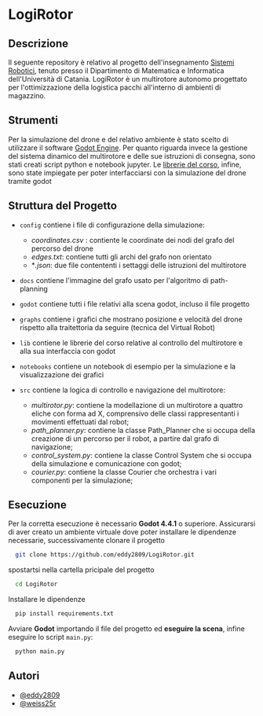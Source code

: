 
# LogiRotor

## Descrizione
Il seguente repository è relativo al progetto dell'insegnamento [Sistemi Robotici](https://www.dmi.unict.it/santoro/index.php?p=21), tenuto presso il Dipartimento di Matematica e Informatica dell'Università di Catania. LogiRotor è un multirotore autonomo progettato per l'ottimizzazione della logistica pacchi all'interno di ambienti di magazzino.

## Strumenti

Per la simulazione del drone e del relativo ambiente è stato scelto di utilizzare il software [Godot Engine](https://godotengine.org/). Per quanto riguarda invece la gestione del sistema dinamico del multirotore e delle sue istruzioni di consegna, sono stati creati script python e notebook jupyter. Le [librerie del corso](https://github.com/corradosantoro/RoboticSystems/tree/main/lib), infine, sono state impiegate per poter interfacciarsi con la simulazione del drone tramite godot 


## Struttura del Progetto

- `config` contiene i file di configurazione della simulazione:
  - *coordinates.csv* : contiente le coordinate dei nodi del grafo del percorso del drone
  - *edges.txt*: contiene tutti gli archi del grafo non orientato
  - **.json*: due file contententi i settaggi delle istruzioni del multirotore


- `docs` contiene l'immagine del grafo usato per l'algoritmo di path-planning
- `godot` contiene tutti i file relativi alla scena godot, incluso il file progetto
- `graphs` contiene i grafici che mostrano posizione e velocità del drone rispetto alla traitettoria da seguire (tecnica del Virtual Robot)
- `lib` contiene le librerie del corso relative al controllo del multirotore e alla sua interfaccia con godot
- `notebooks` contiene un notebook di esempio per la simulazione e la visualizzazione dei grafici
- `src` contiene la logica di controllo e navigazione del multirotore:
  - *multirotor.py*: contiene la modellazione di un multirotore a quattro eliche con forma ad X, comprensivo delle classi rappresentanti i movimenti effettuati dal robot;
  - *path_planner.py*: contiene la classe Path_Planner che si occupa della creazione di un percorso per il robot, a partire dal grafo di navigazione;
  - *control_system.py*: contiene la classe Control System che si occupa della simulazione e comunicazione con godot;
  - *courier.py*: contiene la classe Courier che orchestra i vari componenti per la simulazione;
## Esecuzione
Per la corretta  esecuzione è necessario **Godot 4.4.1** o superiore.
Assicurarsi di aver creato un ambiente virtuale dove poter installare le dipendenze necessarie, successivamente clonare il progetto



```bash
  git clone https://github.com/eddy2809/LogiRotor.git
```

spostartsi nella cartella pricipale del progetto 

```bash
  cd LogiRotor
```

Installare le dipendenze

```bash
  pip install requirements.txt
```
Avviare **Godot** importando il file del progetto ed **eseguire la scena**, infine eseguire lo script `main.py`:

```bash
  python main.py
```



## Autori

- [@eddy2809](https://www.github.com/eddy2809)
- [@weiss25r](https://www.github.com/weiss25r)

